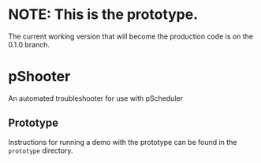 # NOTE:  This is the prototype.

The current working version that will become the production code is on the 0.1.0 branch.

# pShooter

An automated troubleshooter for use with pScheduler

## Prototype

Instructions for running a demo with the prototype can be found in the `prototype` directory.
